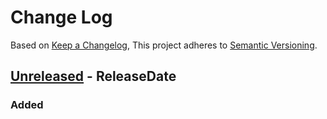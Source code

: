 # Change Log

Based on [Keep a Changelog](https://keepachangelog.com/en/1.1.0/),
This project adheres to [Semantic Versioning](https://semver.org/spec/v2.0.0.html).

<!-- next-header -->

## [Unreleased] - ReleaseDate

### Added

<!-- next-url -->

[Unreleased]: https://github.com/matej-almasi/{{project-name}}/compare/v0.1.0...HEAD
